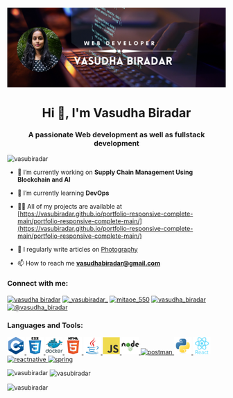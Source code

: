 ![logo](https://github.com/vasubiradar/vasubiradar/blob/main/Github%20Banner.png)
<h1 align="center">Hi 👋, I'm Vasudha Biradar</h1>
<h3 align="center">A passionate Web development as well as fullstack development</h3>
<!-- <img align="right"alt="coding"width"400"src="https://img.freepik.com/free-vector/cute-girl-hacker-operating-laptop-cartoon-vector-icon-illustration-people-technology-isolated-flat_138676-9487.jpg?size=338&ext=jpg&ga=GA1.1.1395880969.1709596800&semt=ais"> -->
<p align="left"> <img src="https://komarev.com/ghpvc/?username=vasubiradar&label=Profile%20views&color=0e75b6&style=flat" alt="vasubiradar" /> </p>

- 🔭 I’m currently working on **Supply Chain Management Using Blockchain and AI**

- 🌱 I’m currently learning **DevOps**

- 👨‍💻 All of my projects are available at [https://vasubiradar.github.io/portfolio-responsive-complete-main/portfolio-responsive-complete-main/](https://vasubiradar.github.io/portfolio-responsive-complete-main/portfolio-responsive-complete-main/)

- 📝 I regularly write articles on [Photography](Photography)

- 📫 How to reach me **vasudhabiradar@gmail.com**

<h3 align="left">Connect with me:</h3>
<p align="left">
<a href="https://linkedin.com/in/vasudha biradar" target="blank"><img align="center" src="https://raw.githubusercontent.com/rahuldkjain/github-profile-readme-generator/master/src/images/icons/Social/linked-in-alt.svg" alt="vasudha biradar" height="30" width="40" /></a>
<a href="https://instagram.com/_vasubiradar_" target="blank"><img align="center" src="https://raw.githubusercontent.com/rahuldkjain/github-profile-readme-generator/master/src/images/icons/Social/instagram.svg" alt="_vasubiradar_" height="30" width="40" /></a>
<a href="https://www.codechef.com/users/mitaoe_550" target="blank"><img align="center" src="https://cdn.jsdelivr.net/npm/simple-icons@3.1.0/icons/codechef.svg" alt="mitaoe_550" height="30" width="40" /></a>
<a href="https://www.leetcode.com/vasudha_biradar" target="blank"><img align="center" src="https://raw.githubusercontent.com/rahuldkjain/github-profile-readme-generator/master/src/images/icons/Social/leet-code.svg" alt="vasudha_biradar" height="30" width="40" /></a>
<a href="https://www.hackerearth.com/@vasudha_biradar" target="blank"><img align="center" src="https://raw.githubusercontent.com/rahuldkjain/github-profile-readme-generator/master/src/images/icons/Social/hackerearth.svg" alt="@vasudha_biradar" height="30" width="40" /></a>
</p>

<h3 align="left">Languages and Tools:</h3>
<p align="left"> <a href="https://www.w3schools.com/cpp/" target="_blank" rel="noreferrer"> <img src="https://raw.githubusercontent.com/devicons/devicon/master/icons/cplusplus/cplusplus-original.svg" alt="cplusplus" width="40" height="40"/> </a> <a href="https://www.w3schools.com/css/" target="_blank" rel="noreferrer"> <img src="https://raw.githubusercontent.com/devicons/devicon/master/icons/css3/css3-original-wordmark.svg" alt="css3" width="40" height="40"/> </a> <a href="https://www.docker.com/" target="_blank" rel="noreferrer"> <img src="https://raw.githubusercontent.com/devicons/devicon/master/icons/docker/docker-original-wordmark.svg" alt="docker" width="40" height="40"/> </a> <a href="https://www.w3.org/html/" target="_blank" rel="noreferrer"> <img src="https://raw.githubusercontent.com/devicons/devicon/master/icons/html5/html5-original-wordmark.svg" alt="html5" width="40" height="40"/> </a> <a href="https://www.java.com" target="_blank" rel="noreferrer"> <img src="https://raw.githubusercontent.com/devicons/devicon/master/icons/java/java-original.svg" alt="java" width="40" height="40"/> </a> <a href="https://developer.mozilla.org/en-US/docs/Web/JavaScript" target="_blank" rel="noreferrer"> <img src="https://raw.githubusercontent.com/devicons/devicon/master/icons/javascript/javascript-original.svg" alt="javascript" width="40" height="40"/> </a> <a href="https://nodejs.org" target="_blank" rel="noreferrer"> <img src="https://raw.githubusercontent.com/devicons/devicon/master/icons/nodejs/nodejs-original-wordmark.svg" alt="nodejs" width="40" height="40"/> </a> <a href="https://postman.com" target="_blank" rel="noreferrer"> <img src="https://www.vectorlogo.zone/logos/getpostman/getpostman-icon.svg" alt="postman" width="40" height="40"/> </a> <a href="https://www.python.org" target="_blank" rel="noreferrer"> <img src="https://raw.githubusercontent.com/devicons/devicon/master/icons/python/python-original.svg" alt="python" width="40" height="40"/> </a> <a href="https://reactjs.org/" target="_blank" rel="noreferrer"> <img src="https://raw.githubusercontent.com/devicons/devicon/master/icons/react/react-original-wordmark.svg" alt="react" width="40" height="40"/> </a> <a href="https://reactnative.dev/" target="_blank" rel="noreferrer"> <img src="https://reactnative.dev/img/header_logo.svg" alt="reactnative" width="40" height="40"/> </a> <a href="https://spring.io/" target="_blank" rel="noreferrer"> <img src="https://www.vectorlogo.zone/logos/springio/springio-icon.svg" alt="spring" width="40" height="40"/> </a> </p>

<p><img align="left" src="https://github-readme-stats.vercel.app/api/top-langs?username=vasubiradar&show_icons=true&locale=en&layout=compact" alt="vasubiradar" /></p>

<p>&nbsp;<img align="center" src="https://github-readme-stats.vercel.app/api?username=vasubiradar&show_icons=true&locale=en" alt="vasubiradar" /></p>

<p><img align="center" src="https://github-readme-streak-stats.herokuapp.com/?user=vasubiradar&" alt="vasubiradar" /></p>

